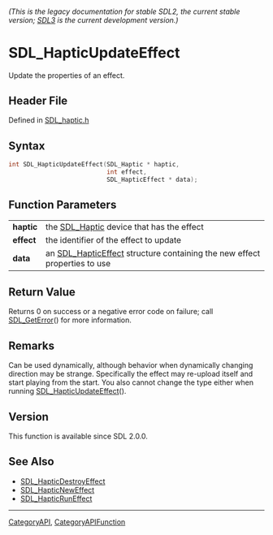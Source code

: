 ###### (This is the legacy documentation for stable SDL2, the current stable version; [SDL3](https://wiki.libsdl.org/SDL3/) is the current development version.)
# SDL_HapticUpdateEffect

Update the properties of an effect.

## Header File

Defined in [SDL_haptic.h](https://github.com/libsdl-org/SDL/blob/SDL2/include/SDL_haptic.h)

## Syntax

```c
int SDL_HapticUpdateEffect(SDL_Haptic * haptic,
                           int effect,
                           SDL_HapticEffect * data);

```

## Function Parameters

|                |                                                                                               |
| -------------- | --------------------------------------------------------------------------------------------- |
| **haptic**     | the [SDL_Haptic](SDL_Haptic) device that has the effect                                       |
| **effect**     | the identifier of the effect to update                                                        |
| **data**       | an [SDL_HapticEffect](SDL_HapticEffect) structure containing the new effect properties to use |

## Return Value

Returns 0 on success or a negative error code on failure; call
[SDL_GetError](SDL_GetError)() for more information.

## Remarks

Can be used dynamically, although behavior when dynamically changing
direction may be strange. Specifically the effect may re-upload itself and
start playing from the start. You also cannot change the type either when
running [SDL_HapticUpdateEffect](SDL_HapticUpdateEffect)().

## Version

This function is available since SDL 2.0.0.

## See Also

* [SDL_HapticDestroyEffect](SDL_HapticDestroyEffect)
* [SDL_HapticNewEffect](SDL_HapticNewEffect)
* [SDL_HapticRunEffect](SDL_HapticRunEffect)

----
[CategoryAPI](CategoryAPI), [CategoryAPIFunction](CategoryAPIFunction)

